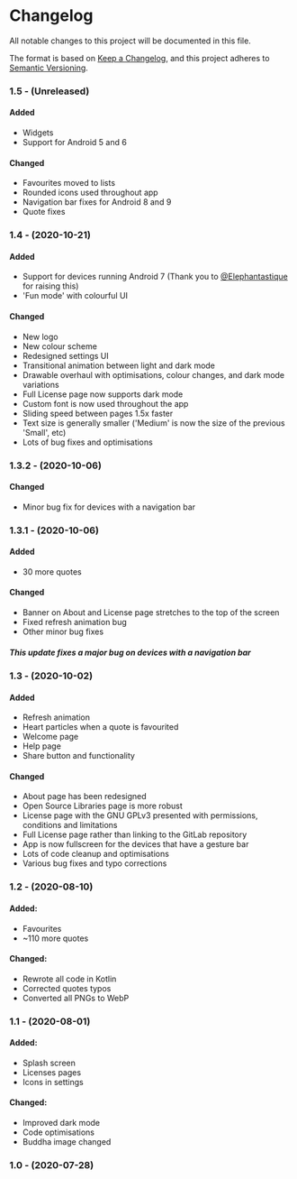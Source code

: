 # Changelog
All notable changes to this project will be documented in this file.

The format is based on [Keep a Changelog](https://keepachangelog.com/en/1.0.0/),
and this project adheres to [Semantic Versioning](https://semver.org/spec/v2.0.0.html).

### 1.5 - (Unreleased)

#### Added

- Widgets
- Support for Android 5 and 6

#### Changed

- Favourites moved to lists
- Rounded icons used throughout app
- Navigation bar fixes for Android 8 and 9
- Quote fixes

### 1.4 - (2020-10-21)

#### Added

- Support for devices running Android 7 (Thank you to [@Elephantastique](https://gitlab.com/Elephantastique) for raising this)
- 'Fun mode' with colourful UI

#### Changed

- New logo
- New colour scheme
- Redesigned settings UI
- Transitional animation between light and dark mode
- Drawable overhaul with optimisations, colour changes, and dark mode variations
- Full License page now supports dark mode
- Custom font is now used throughout the app
- Sliding speed between pages 1.5x faster
- Text size is generally smaller ('Medium' is now the size of the previous 'Small', etc)
- Lots of bug fixes and optimisations

### 1.3.2 - (2020-10-06)

#### Changed

- Minor bug fix for devices with a navigation bar

### 1.3.1 - (2020-10-06)

#### Added

- 30 more quotes

#### Changed

- Banner on About and License page stretches to the top of the screen
- Fixed refresh animation bug
- Other minor bug fixes

##### This update fixes a major bug on devices with a navigation bar

### 1.3 - (2020-10-02)

#### Added

- Refresh animation
- Heart particles when a quote is favourited
- Welcome page
- Help page
- Share button and functionality

#### Changed

- About page has been redesigned
- Open Source Libraries page is more robust
- License page with the GNU GPLv3 presented with permissions, conditions and limitations
- Full License page rather than linking to the GitLab repository
- App is now fullscreen for the devices that have a gesture bar
- Lots of code cleanup and optimisations
- Various bug fixes and typo corrections

### 1.2 - (2020-08-10)

#### Added:

- Favourites
- ~110 more quotes

#### Changed:

- Rewrote all code in Kotlin
- Corrected quotes typos
- Converted all PNGs to WebP

### 1.1 - (2020-08-01)

#### Added:

- Splash screen
- Licenses pages
- Icons in settings

#### Changed:

- Improved dark mode
- Code optimisations
- Buddha image changed

### 1.0 - (2020-07-28)